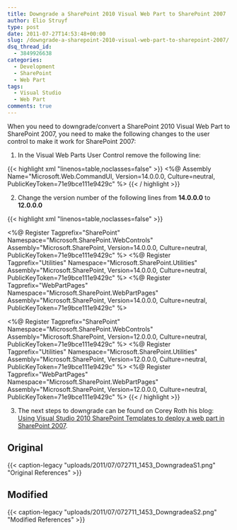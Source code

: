 ```yaml
---
title: Downgrade a SharePoint 2010 Visual Web Part to SharePoint 2007
author: Elio Struyf
type: post
date: 2011-07-27T14:53:48+00:00
slug: /downgrade-a-sharepoint-2010-visual-web-part-to-sharepoint-2007/
dsq_thread_id:
  - 3849926638
categories:
  - Development
  - SharePoint
  - Web Part
tags:
  - Visual Studio
  - Web Part
comments: true
---
```


When you need to downgrade/convert a SharePoint 2010 Visual Web Part to SharePoint 2007, you need to make the following changes to the user control to make it work for SharePoint 2007:

1.  In the Visual Web Parts User Control remove the following line:

{{< highlight xml "linenos=table,noclasses=false" >}}
<%@ Assembly Name="Microsoft.Web.CommandUI, Version=14.0.0.0, Culture=neutral, PublicKeyToken=71e9bce111e9429c" %>
{{< / highlight >}}

2.  Change the version number of the following lines from **14.0.0.0** to **12.0.0.0**

{{< highlight xml "linenos=table,noclasses=false" >}}
<!-- Original -->
<%@ Register Tagprefix="SharePoint" Namespace="Microsoft.SharePoint.WebControls" Assembly="Microsoft.SharePoint, Version=14.0.0.0, Culture=neutral, PublicKeyToken=71e9bce111e9429c" %>
<%@ Register Tagprefix="Utilities" Namespace="Microsoft.SharePoint.Utilities" Assembly="Microsoft.SharePoint, Version=14.0.0.0, Culture=neutral, PublicKeyToken=71e9bce111e9429c" %>
<%@ Register Tagprefix="WebPartPages" Namespace="Microsoft.SharePoint.WebPartPages" Assembly="Microsoft.SharePoint, Version=14.0.0.0, Culture=neutral, PublicKeyToken=71e9bce111e9429c" %>

<!-- Modified -->
<%@ Register Tagprefix="SharePoint" Namespace="Microsoft.SharePoint.WebControls" Assembly="Microsoft.SharePoint, Version=12.0.0.0, Culture=neutral, PublicKeyToken=71e9bce111e9429c" %> 
<%@ Register Tagprefix="Utilities" Namespace="Microsoft.SharePoint.Utilities" Assembly="Microsoft.SharePoint, Version=12.0.0.0, Culture=neutral, PublicKeyToken=71e9bce111e9429c" %>
<%@ Register Tagprefix="WebPartPages" Namespace="Microsoft.SharePoint.WebPartPages" Assembly="Microsoft.SharePoint, Version=12.0.0.0, Culture=neutral, PublicKeyToken=71e9bce111e9429c" %>
{{< / highlight >}}

3.  The next steps to downgrade can be found on Corey Roth his blog: [Using Visual Studio 2010 SharePoint Templates to deploy a web part in SharePoint 2007](http://www.dotnetmafia.com/blogs/dotnettipoftheday/archive/2010/07/15/using-visual-studio-2010-sharepoint-templates-to-deploy-a-web-part-in-sharepoint-2007.aspx).

## Original

{{< caption-legacy "uploads/2011/07/072711_1453_DowngradeaS1.png" "Original References" >}}

## Modified

{{< caption-legacy "uploads/2011/07/072711_1453_DowngradeaS2.png" "Modified References" >}}
